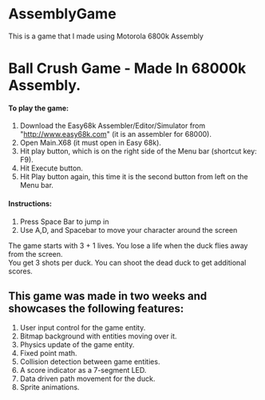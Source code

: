 # AssemblyGame
This is a game that I made using Motorola 6800k Assembly
# Ball Crush Game - Made In 68000k Assembly.

#### To play the game:  
1. Download the Easy68k Assembler/Editor/Simulator from "http://www.easy68k.com" (it is an assembler for 68000).  
2. Open Main.X68 (it must open in Easy 68k).  
3. Hit play button, which is on the right side of the Menu bar (shortcut key: F9).  
4. Hit Execute button.  
5. Hit Play button again, this time it is the second button from left on the Menu bar.  

#### Instructions:  
1. Press Space Bar to jump in
1. Use A,D, and Spacebar to move your character around the screen   

The game starts with 3 + 1 lives. You lose a life when the duck flies away from the screen.  
You get 3 shots per duck. You can shoot the dead duck to get additional scores.  

This game was made in two weeks and showcases the following features: 
---
1. User input control for the game entity.  
2. Bitmap background with entities moving over it.  
3. Physics update of the game entity.  
4. Fixed point math.  
5. Collision detection between game entities.  
6. A score indicator as a 7-segment LED.  
7. Data driven path movement for the duck.  
8. Sprite animations.  
